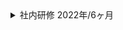 
<details>
  <summary>
    社内研修
    <span>2022年/6ヶ月</span>
  </summary>
  <div>
    <ul>
      <li><strong>カテゴリ:</strong> <span>その他</span></li>
      <li><strong>担当工程:</strong> <span>その他</span></li>
      <li><strong>職種・役割:</strong> <span>その他</span></li>
      <li><strong>使用技術:</strong> <span>PHP</span></li>
  </div>
  <div class="markdown-content">

## プロジェクト概要

社内研修

## 内容

- 研修
- 個人開発演習
- チーム開発演習

## 習得スキル

- Webアプリケーション開発における技術
- セキュリティの知識
- ネットワークに関する知識
- サーバに関する知識

## コメント

社内研修を通じて、Webアプリケーション開発に必要な技術を一通り学習しました。これにより、実務にスムーズに移行するための基礎を確立することができました。研修では個人開発とチーム開発の両方を経験し、実際のプロジェクトでの作業フローや協力の重要性を理解しました。

## 学習した技術

- **Web開発フロントエンド**: HTML, CSS, JavaScript
- **Web開発バックエンド**: PHP, Java, Kotlin, Swift
- **データベース**: MySQL
- **クラウドプラットフォーム**: AWS
- **フレームワーク**: Laravel, SwiftUI
- **Webサーバ**: Apache, Nginx
- **バージョン管理**: Git, GitHub

これらのスキルセットにより、開発の各フェーズで必要な知識と技術を習得し、セキュリティやネットワーク、サーバ管理に関する理解を深めました。
  </div>
</details>
